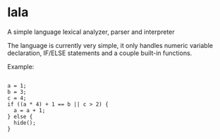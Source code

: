 # lala
A simple language lexical analyzer, parser and interpreter

The language is currently very simple, it only handles numeric variable declaration, IF/ELSE statements and a couple built-in functions.

Example:

<pre>
<code>
a = 1;
b = 3;
c = 4;
if ((a * 4) + 1 == b || c > 2) {
  a = a + 1;
} else {
  hide();
}
</code>
</pre>
